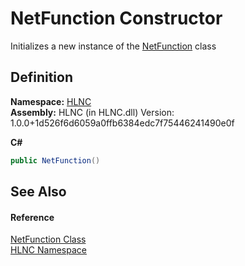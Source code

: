 # NetFunction Constructor


Initializes a new instance of the <a href="T_HLNC_NetFunction">NetFunction</a> class



## Definition
**Namespace:** <a href="N_HLNC">HLNC</a>  
**Assembly:** HLNC (in HLNC.dll) Version: 1.0.0+1d526f6d6059a0ffb6384edc7f75446241490e0f

**C#**
``` C#
public NetFunction()
```



## See Also


#### Reference
<a href="T_HLNC_NetFunction">NetFunction Class</a>  
<a href="N_HLNC">HLNC Namespace</a>  
